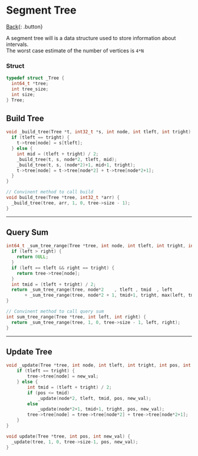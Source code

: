 # Segment Tree

[Back](../index.md#data-structure){: .button}

A segment tree will is a data structure used to store information about intervals.  
The worst case estimate of the number of vertices is `4*N` 

### Struct

```cpp
typedef struct _Tree {
  int64_t *tree;
  int tree_size;
  int size;
} Tree;
```

## Build Tree

```cpp
void _build_tree(Tree *t, int32_t *s, int node, int tleft, int tright) {
  if (tleft == tright) {
    t->tree[node] = s[tleft];
  } else {
    int mid = (tleft + tright) / 2;
    _build_tree(t, s, node*2, tleft, mid);
    _build_tree(t, s, (node*2)+1, mid+1, tright);
    t->tree[node] = t->tree[node*2] + t->tree[node*2+1];
  }
}

// Convinent method to call build
void build_tree(Tree *tree, int32_t *arr) {
  _build_tree(tree, arr, 1, 0, tree->size - 1);
}
```

---

## Query Sum

```cpp
int64_t _sum_tree_range(Tree *tree, int node, int tleft, int tright, int left, int right) {
  if (left > right) {
    return 0ULL;
  }
  if (left == tleft && right == tright) {
    return tree->tree[node];
  }
  int tmid = (tleft + tright) / 2;
  return _sum_tree_range(tree, node*2    , tleft , tmid  , left          , min(right, tmid))
       + _sum_tree_range(tree, node*2 + 1, tmid+1, tright, max(left, tmid+1), right);
}

// Convinent method to call query sum
int sum_tree_range(Tree *tree, int left, int right) {
  return _sum_tree_range(tree, 1, 0, tree->size - 1, left, right);
}
```

---

## Update Tree

```cpp
void _update(Tree *tree, int node, int tleft, int tright, int pos, int new_val) {
    if (tleft == tright) {
        tree->tree[node] = new_val;
    } else {
        int tmid = (tleft + tright) / 2;
        if (pos <= tmid)
            _update(node*2, tleft, tmid, pos, new_val);
        else
            _update(node*2+1, tmid+1, tright, pos, new_val);
        tree->tree[node] = tree->tree[node*2] + tree->tree[node*2+1];
    }
}

void update(Tree *tree, int pos, int new_val) {
  _update(tree, 1, 0, tree->size-1, pos, new_val);
}
